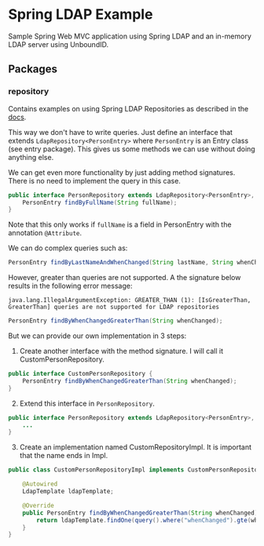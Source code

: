 # Spring LDAP Example

Sample Spring Web MVC application using Spring LDAP and an in-memory LDAP server using UnboundID.

## Packages

### repository

Contains examples on using Spring LDAP Repositories as described in the [docs](https://docs.spring.io/spring-ldap/docs/2.3.1.RELEASE/reference/#repositories).

This way we don't have to write queries. Just define an interface that extends `LdapRepository<PersonEntry>` where `PersonEntry` is an Entry class (see entry package). This gives us some methods we can use without doing anything else.

We can get even more functionality by just adding method signatures. There is no need to implement the query in this case.

```java
public interface PersonRepository extends LdapRepository<PersonEntry>, CustomPersonRepository {
    PersonEntry findByFullName(String fullName);
}
```

Note that this only works if `fullName` is a field in PersonEntry with the annotation `@Attribute`.

We can do complex queries such as:

```java
PersonEntry findByLastNameAndWhenChanged(String lastName, String whenChanged);
```

However, greater than queries are not supported. A the signature below results in the following error message:

```
java.lang.IllegalArgumentException: GREATER_THAN (1): [IsGreaterThan, GreaterThan] queries are not supported for LDAP repositories
```

```java
PersonEntry findByWhenChangedGreaterThan(String whenChanged);
```

But we can provide our own implementation in 3 steps:

1. Create another interface with the method signature. I will call it CustomPersonRepository.

```java
public interface CustomPersonRepository {
    PersonEntry findByWhenChangedGreaterThan(String whenChanged);
}
```

2. Extend this interface in `PersonRepository`.

```java
public interface PersonRepository extends LdapRepository<PersonEntry>, CustomPersonRepository {
    ...
}
```

3. Create an implementation named CustomRepositoryImpl. It is important that the name ends in Impl.

```java
public class CustomPersonRepositoryImpl implements CustomPersonRepository {

    @Autowired
    LdapTemplate ldapTemplate;

    @Override
    public PersonEntry findByWhenChangedGreaterThan(String whenChanged) {
        return ldapTemplate.findOne(query().where("whenChanged").gte(whenChanged), PersonEntry.class);
    }
}
```